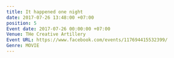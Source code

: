 ```yaml
---
title: It happened one night
date: 2017-07-26 13:48:00 +07:00
position: 5
Event date: 2017-07-26 00:00:00 +07:00
Venue: THe Creative Artillery
Event URL: https://www.facebook.com/events/117694415532399/
Genre: MOVIE
---
```


